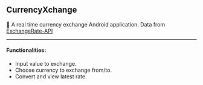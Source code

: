 ## CurrencyXchange
💸 A real time currency exchange Android application.
Data from [ExchangeRate-API](https://www.exchangerate-api.com/)

---

#### Functionalities:
- Input value to exchange.
- Choose currency to exchange from/to.
- Convert and view latest rate.
